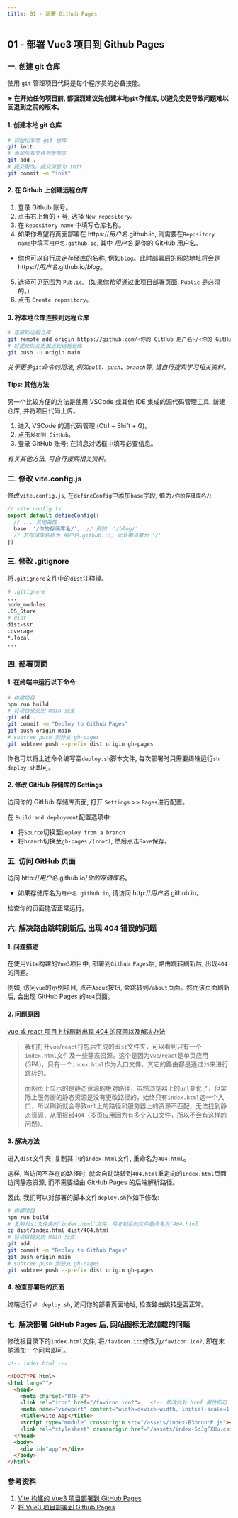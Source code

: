 ```yaml
---
title: 01 - 部署 Github Pages
---
```


## 01 - 部署 Vue3 项目到 Github Pages

### 一. 创建 git 仓库
使用 `git` 管理项目代码是每个程序员的必备技能。

**※ 在开始任何项目前, 都强烈建议先创建本地`git`存储库, 以避免变更导致问题难以回退到之前的版本。**

#### 1. 创建本地 git 仓库
```bash
# 初始化本地 git 仓库
git init
# 添加所有文件到暂存区
git add .
# 提交更改。提交消息为 init
git commit -m "init"
```
#### 2. 在 Github 上创建远程仓库
   1. 登录 Github 账号。
   2. 点击右上角的 `+` 号, 选择 `New repository`。
   3. 在 `Repository name` 中填写仓库名称。
   4. 如果你希望将页面部署在 https://*用户名*.github.io, 则需要在`Repository name`中填写`用户名.github.io`, 其中 *用户名* 是你的 GitHub 用户名。
   - 你也可以自行决定存储库的名称, 例如`blog`。此时部署后的网站地址将会是 https://*用户名*.github.io/*blog*。
   5. 选择可见范围为 `Public`。(如果你希望通过此项目部署页面, `Public` 是必须的。)
   6. 点击 `Create repository`。

#### 3. 将本地仓库连接到远程仓库 
```bash
# 连接到远程仓库
git remote add origin https://github.com/<你的 GitHub 用户名>/<你的 GitHub 存储库名>.git
# 将提交的变更推送到远程仓库
git push -u origin main
```
*关于更多`git`命令的用法, 例如`pull`、`push`、`branch`等, 请自行搜索学习相关资料。*

#### Tips: 其他方法
另一个比较方便的方法是使用 VSCode 或其他 IDE 集成的源代码管理工具, 新建仓库, 并将项目代码上传。
1. 进入 VSCode 的源代码管理 (Ctrl + Shift + G)。
2. 点击`发布到 GitHub`。
3. 登录 GitHub 账号; 在消息对话框中填写必要信息。

*有关其他方法, 可自行搜索相关资料。*

### 二. 修改 vite.config.js
修改`vite.config.js`, 在`defineConfig`中添加`base`字段, 值为`/你的存储库名/`:
```ts
// vite.config.ts
export default defineConfig({
  // ... 其他属性
  base: '/你的存储库名/',  // 例如: '/blog/'
  // 若存储库名称为 用户名.github.io, 此处需设置为 '/'
})
```
### 三. 修改 .gitignore
将`.gitignore`文件中的`dist`注释掉。
```bash
# .gitignore
...
node_modules
.DS_Store
# dist
dist-ssr
coverage
*.local
...
```

### 四. 部署页面
#### 1. 在终端中运行以下命令:
   ```bash
   # 构建项目
   npm run build
   # 将项目提交到 main 分支
   git add .
   git commit -m "Deploy to Github Pages"
   git push origin main
   # subtree push 到分支 gh-pages
   git subtree push --prefix dist origin gh-pages
   ```
   你也可以将上述命令编写至`deploy.sh`脚本文件, 每次部署时只需要终端运行`sh deploy.sh`即可。
#### 2. 修改 GitHub 存储库的 Settings
访问你的 GitHub 存储库页面, 打开 `Settings` >> `Pages`进行配置。

在 `Build and deployment`配置选项中:
   - 将`Source`切换至`Deploy from a branch`
   - 将`branch`切换至`gh-pages` `/(root)`, 然后点击`Save`保存。

### 五. 访问 GitHub 页面
访问 http://*用户名*.github.io/*你的存储库名*。
- 如果存储库名为`用户名.github.io`, 请访问 http://*用户名*.github.io。

检查你的页面能否正常运行。

### 六. 解决路由跳转刷新后, 出现 404 错误的问题

#### 1. 问题描述
在使用`Vite`构建的`Vue3`项目中, 部署到`Github Pages`后, 路由跳转刷新后, 出现`404`的问题。

例如, 访问`vue`的示例项目, 点击`About`按钮, 会跳转到`/about`页面。然而该页面刷新后, 会出现 GitHub Pages 的`404`页面。

#### 2. 问题原因

[vue 或 react 项目上线刷新出现 404 的原因以及解决办法](https://blog.csdn.net/weixin_42299708/article/details/132055098)

>我们打开`vue`/`react`打包后生成的`dist`文件夹，可以看到只有一个`index.html`文件及一些静态资源。这个是因为`vue`/`react`是单页应用(SPA)，只有一个`index.html`作为入口文件，其它的路由都是通过`JS`来进行跳转的。
>
>而网页上显示的是静态资源的绝对路径，虽然浏览器上的`url`变化了，但实际上服务器的静态资源是没有更改路径的，始终只有`index.html`这一个入口，所以刷新就会导致`url`上的路径和服务器上的资源不匹配，无法找到静态资源，从而报错`404`（多页应用因为有多个入口文件，所以不会有这样的问题）。

#### 3. 解决方法
进入`dist`文件夹, 复制其中的`index.html`文件, 重命名为`404.html`。

这样, 当访问不存在的路径时, 就会自动跳转到`404.html`重定向的`index.html`页面访问静态资源, 而不需要经由 GitHub Pages 的后端解析路径。

因此, 我们可以对部署的脚本文件`deploy.sh`作如下修改:
```bash
# 构建项目
npm run build
# 复制dist文件夹的`index.html`文件，将复制后的文件重命名为`404.html`
cp dist/index.html dist/404.html
# 将项目提交到 main 分支
git add .
git commit -m "Deploy to Github Pages"
git push origin main
# subtree push 到分支 gh-pages
git subtree push --prefix dist origin gh-pages
```

#### 4. 检查部署后的页面
终端运行`sh deploy.sh`, 访问你的部署页面地址, 检查路由跳转是否正常。

### 七. 解决部署 GitHub Pages 后, 网站图标无法加载的问题

修改根目录下的`index.html`文件, 将`/favicon.ico`修改为`/favicon.ico?`, 即在末尾添加一个问号即可。

```html
<!-- index.html -->

<!DOCTYPE html>
<html lang="">
  <head>
    <meta charset="UTF-8">
    <link rel="icon" href="/favicon.ico?">   <!-- 修改此处 href 属性即可 -->
    <meta name="viewport" content="width=device-width, initial-scale=1.0">
    <title>Vite App</title>
    <script type="module" crossorigin src="/assets/index-B3hcuucP.js"></script>
    <link rel="stylesheet" crossorigin href="/assets/index-5dJgFXHu.css">
  </head>
  <body>
    <div id="app"></div>
  </body>
</html>
```

### 参考资料
1. [Vite 构建的 Vue3 项目部署到 GitHub Pages](https://zhuanlan.zhihu.com/p/686733060)
2. [将 Vue3 项目部署到 Github Pages](https://www.jianshu.com/p/1dabc3f7d6d0)